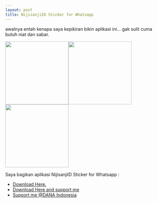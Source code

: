 ```yaml
---
layout: post
title: NijisanjiID Sticker for Whatsapp
---
```


awalnya entah kenapa saya kepikiran bikin aplikasi ini... gak sulit cuma butuh niat dan sabar.

<img src="https://kikukeii.github.io/niji/assets/img/1.jpg" alt="" width="200px"><img src="https://kikukeii.github.io/niji/assets/img/2.jpg" alt="" width="200px"><img src="https://kikukeii.github.io/niji/assets/img/3.jpg" alt="" width="200px"><br>

Saya bagikan aplikasi NijisanjiID Sticker for Whatsapp :

- [Download Here.](https://kikukeii.github.io/niji)
- [Download Here and support me](https://semawur.com/rkk4Zy)
- [Support me @DANA Indonesia](https://link.dana.id/qr/dvn93js)
